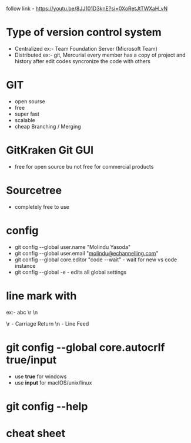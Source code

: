follow link - https://youtu.be/8JJ101D3knE?si=0XoRetJtTWXaH_vN

# Type of version control system
* Centralized ex:- Team Foundation Server (Microsoft Team)
* Distributed ex:- git, Mercurial
  every member has a copy of project and history after edit codes syncronize the code with others

# GIT
* open sourse
* free
* super fast
* scalable
* cheap Branching / Merging

# GitKraken Git GUI
* free for open source bu not free for commercial products

# Sourcetree
* completely free to use 

# config 
* git config --global user.name "Molindu Yasoda"
* git config --global user.email "molindu@echannelling.com"
* git config --global core.editor "code --wait" - wait for new vs code instance
* git config --global -e  - edits all global settings

# line mark with
ex:- abc \r \n

\r - Carriage Return
\n - Line Feed

# git config --global core.autocrlf true/input
* use **true** for windows
* use **input** for macIOS/unix/linux

# git config --help
# cheat sheet





